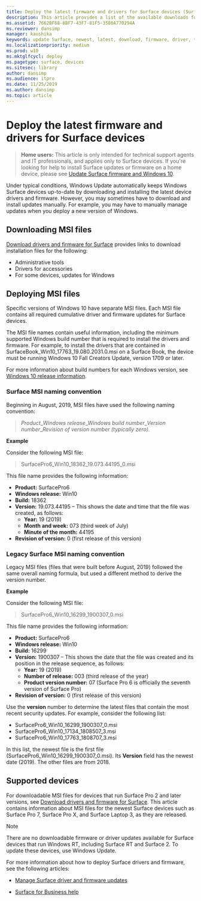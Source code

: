 ```yaml
---
title: Deploy the latest firmware and drivers for Surface devices (Surface)
description: This article provides a list of the available downloads for Surface devices and links to download the drivers and firmware for your device.
ms.assetid: 7662BF68-8BF7-43F7-81F5-3580A770294A
ms.reviewer: dansimp
manager: kaushika
keywords: update Surface, newest, latest, download, firmware, driver, tablet, hardware, device
ms.localizationpriority: medium
ms.prod: w10
ms.mktglfcycl: deploy
ms.pagetype: surface, devices
ms.sitesec: library
author: dansimp
ms.audience: itpro
ms.date: 11/25/2019
ms.author: dansimp
ms.topic: article
---
```


# Deploy the latest firmware and drivers for Surface devices

> **Home users:** This article is only intended for technical support agents and IT professionals, and applies only to Surface devices. If you're looking for help to install Surface updates or firmware on a home device, please see [Update Surface firmware and Windows 10](https://support.microsoft.com/help/4023505).

Under typical conditions, Windows Update automatically keeps Windows Surface devices up-to-date by downloading and installing the latest device drivers and firmware. However, you may sometimes have to download and install updates manually. For example, you may have to manually manage updates when you deploy a new version of Windows.

## Downloading MSI files

[Download drivers and firmware for Surface](https://support.microsoft.com/help/4023482/surface-download-drivers-and-firmware-for-surface) provides links to download installation files for the following:

- Administrative tools
- Drivers for accessories
- For some devices, updates for Windows

## Deploying MSI files

Specific versions of Windows 10 have separate MSI files. Each MSI file contains all required cumulative driver and firmware updates for Surface devices.

The MSI file names contain useful information, including the minimum supported Windows build number that is required to install the drivers and firmware. For example, to install the drivers that are contained in SurfaceBook_Win10_17763_19.080.2031.0.msi on a Surface Book, the device must be running Windows 10 Fall Creators Update, version 1709 or later.

For more information about build numbers for each Windows version, see [Windows 10 release information](https://docs.microsoft.com/windows/windows-10/release-information).

### Surface MSI naming convention

Beginning in August, 2019, MSI files have used the following naming convention:

> *Product*\_*Windows release*\_*Windows build number*\_*Version number*\_*Revision of version number (typically zero)*.

**Example**

Consider the following MSI file:

> SurfacePro6_Win10_18362_19.073.44195_0.msi

This file name provides the following information:

- **Product:** SurfacePro6
- **Windows release:** Win10
- **Build:** 18362
- **Version:** 19.073.44195 &ndash; This shows the date and time that the file was created, as follows:
  - **Year:** 19 (2019)
  - **Month and week:** 073 (third week of July)
  - **Minute of the month:** 44195
- **Revision of version:** 0 (first release of this version)

### Legacy Surface MSI naming convention

Legacy MSI files (files that were built before August, 2019) followed the same overall naming formula, but used a different method to derive the version number.  

**Example**

Consider the following MSI file:

> SurfacePro6_Win10_16299_1900307_0.msi

This file name provides the following information:

- **Product:** SurfacePro6
- **Windows release:** Win10
- **Build:** 16299
- **Version:** 1900307 &ndash; This shows the date that the file was created and its position in the release sequence, as follows:
  - **Year:** 19 (2019)
  - **Number of release:** 003 (third release of the year)
  - **Product version number:** 07 (Surface Pro 6 is officially the seventh version of Surface Pro)
- **Revision of version:** 0 (first release of this version)

Use the **version** number to determine the latest files that contain the most recent security updates. For example, consider the following list:

- SurfacePro6_Win10_16299_1900307_0.msi
- SurfacePro6_Win10_17134_1808507_3.msi
- SurfacePro6_Win10_17763_1808707_3.msi

In this list, the newest file is the first file (SurfacePro6_Win10_16299_1900307_0.msi). Its **Version** field has the newest date (2019). The other files are from 2018.

## Supported devices

For downloadable MSI files for devices that run Surface Pro 2 and later versions, see [Download drivers and firmware for Surface](https://support.microsoft.com/help/4023482/surface-download-drivers-and-firmware-for-surface). This article contains information about MSI files for the newest Surface devices such as Surface Pro 7, Surface Pro X, and Surface Laptop 3, as they are released.  

> [!NOTE]  
> There are no downloadable firmware or driver updates available for Surface devices that run Windows RT, including Surface RT and Surface 2. To update these devices, use Windows Update.

For more information about how to deploy Surface drivers and firmware, see the following articles:

- [Manage Surface driver and firmware updates](https://docs.microsoft.com/surface/manage-surface-pro-3-firmware-updates)

- [Surface for Business help](https://www.microsoft.com/surface/support/business)
